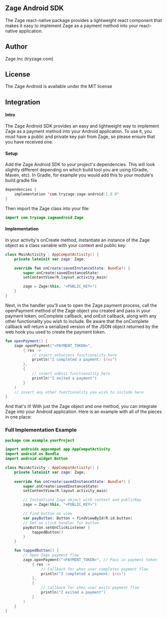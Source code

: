 ## Zage Android SDK
The Zage react-native package provides a lightweight react component that makes it easy to implement Zage as a payment method into your react-native application. 

## Author

Zage Inc (tryzage.com)

## License

The Zage Android is available under the MIT license

## Integration 

#### Intro
The Zage Android SDK provides an easy and lightweight way to implement Zage as a payment method into your Android application. To use it, you must have a public and private key pair from Zage, so please ensure that you have received one. 
    
#### Setup 
Add the Zage Android SDK to your project's dependencies. This will look slightly different depending on which build tool you are using (Gradle, Maven, etc). In Gradle, for example you would add this to your module's build.gradle file

```kotlin
dependencies {
    implementation 'com.tryzage:zage-android:1.0.0'
}
```

Then import the Zage class into your file:
```kotlin
import com.tryzage.zageandroid.Zage
```

#### Implementation

In your activity's onCreate method, instantiate an instance of the Zage object as a class variable with your context and public key:

```kotlin
class MainActivity : AppCompatActivity() {
    private lateinit var zage: Zage;

    override fun onCreate(savedInstanceState: Bundle?) {
        super.onCreate(savedInstanceState)
        setContentView(R.layout.activity_main)

        zage = Zage(this, "<PUBLIC_KEY>")
    }
}
```
    
Next, in the handler you'll use to open the Zage payment process, call the openPayment method of the Zage object you created and pass in your payment token, onComplete callback, and onExit callback, along with any other functionality you wish to include. Be aware that the onComplete callback will return a serialized version of the JSON object returned by the web hook you used to create the payment token. 

```kotlin
fun openPayment() {    
	zage.openPayment("<PAYMENT_TOKEN>",
        { res ->
            // insert onSuccess functionality here
            println("I completed a payment: $res")
        },
        {
    		// insert onExit functionality here
    		println("I exited a payment")
    	}
	)
	// insert any other functionality you wish to include here 
}
```
And that's it! With just the Zage object and one method, you can integrate Zage into your Android application. Here is an example with all of the pieces in one place:

### Full Implementation Example

```kotlin
package com.example.yourProject

import androidx.appcompat.app.AppCompatActivity
import android.os.Bundle
import android.widget.Button

class MainActivity : AppCompatActivity() {
    private lateinit var zage: Zage;
    
    override fun onCreate(savedInstanceState: Bundle?) {
        super.onCreate(savedInstanceState)
        setContentView(R.layout.activity_main)

        // Instantiate Zage object with context and publicKey
        zage = Zage(this, "<PUBLIC_KEY>")

        // Find button on view
        var payButton: Button = findViewById(R.id.button)
        // Set on click handler for button
        payButton.setOnClickListener {
            tappedButton()
        }
    }

    fun tappedButton() {
        // Open Zage payment flow
        zage.openPayment("<PAYMENT_TOKEN>", // Pass in payment token 
            { res ->
                // Callback for when user completes payment flow
                println("I completed a payment: $res")
            },
            {
                // Callback for when user exits payment flow
                println("I exited a payment")
            }
        )
    }
}
```